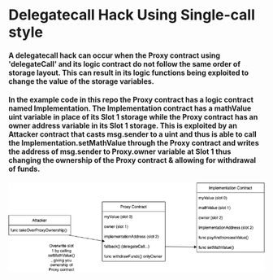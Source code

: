# Delegatecall Hack Using Single-call style

#### A delegatecall hack can occur when the Proxy contract using 'delegateCall' and its logic contract do not follow the same order of storage layout. This can result in its logic functions being exploited to change the value of the storage variables.

#### In the example code in this repo the Proxy contract has a logic contract named Implementation. The Implementation contract has a mathValue uint variable in place of its Slot 1 storage while the Proxy contract has an owner address variable in its Slot 1 storage. This is exploited by an Attacker contract that casts msg.sender to a uint and thus is able to call the Implementation.setMathValue through the Proxy contract and writes the address of msg.sender to Proxy.owner variable at Slot 1 thus changing the ownership of the Proxy contract & allowing for withdrawal of funds.

![](./dflow.drawio.png)